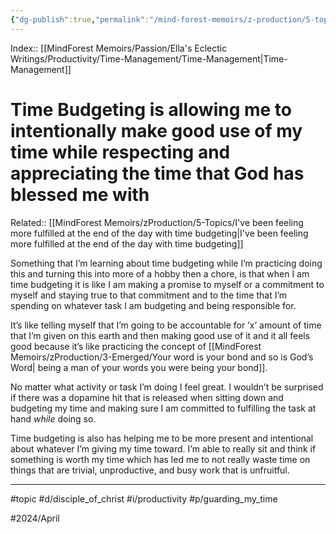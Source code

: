 ```yaml
---
{"dg-publish":true,"permalink":"/mind-forest-memoirs/z-production/5-topics/time-budgeting-is-allowing-me-to-intentionally-make-good-use-of-my-time-while-respecting-and-appreciating-the-time-that-god-has-blessed-me-with/"}
---
```


Index:: [[MindForest Memoirs/Passion/Ella's Eclectic Writings/Productivity/Time-Management/Time-Management\|Time-Management]]
# Time Budgeting is allowing me to intentionally make good use of my time while respecting and appreciating the time that God has blessed me with
Related:: [[MindForest Memoirs/zProduction/5-Topics/I've been feeling more fulfilled at the end of the day with time budgeting\|I've been feeling more fulfilled at the end of the day with time budgeting]]

Something that I’m learning about time budgeting while I’m practicing doing this and turning this into more of a hobby then a chore, is that when I am time budgeting it is like I am making a promise to myself or a commitment to myself and staying true to that commitment and to the time that I’m spending on whatever task I am budgeting and being responsible for.

It’s like telling myself that I’m going to be accountable for ’x’ amount of time that I’m given on this earth and then making good use of it and it all feels good because it’s like practicing the concept of [[MindForest Memoirs/zProduction/3-Emerged/Your word is your bond and so is God’s Word\| being a man of your words you were being your bond]]. 

No matter what activity or task I’m doing I feel great. I wouldn’t be surprised if there was a  dopamine hit that is released when sitting down and budgeting my time and making sure I am committed to fulfilling the task at hand *while* doing so.  

Time budgeting is also has helping me to be more present and intentional about whatever I’m giving my time toward. I’m able to really sit and think if something is worth my time which has led me to not really waste time on things that are trivial, unproductive, and busy work that is unfruitful. 

---

#topic #d/disciple_of_christ #i/productivity  #p/guarding_my_time

#2024/April 